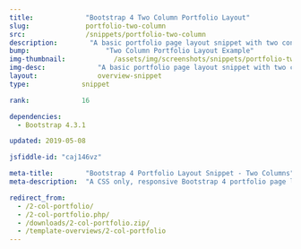 ```yaml
---
title:             "Bootstrap 4 Two Column Portfolio Layout"
slug:              portfolio-two-column
src:               /snippets/portfolio-two-column
description:	    "A basic portfolio page layout snippet with two content columns built with Bootstrap 4"
bump:			        "Two Column Portfolio Layout Example"
img-thumbnail:	    	  /assets/img/screenshots/snippets/portfolio-two-column.jpg
img-desc:		      "A basic portfolio page layout snippet with two content columns built with Bootstrap 4"
layout:		    	  overview-snippet
type:             snippet

rank:             16

dependencies:     
  - Bootstrap 4.3.1

updated: 2019-05-08

jsfiddle-id: "caj146vz"

meta-title:        "Bootstrap 4 Portfolio Layout Snippet - Two Columns"
meta-description:  "A CSS only, responsive Bootstrap 4 portfolio page layout example with two columns of content."

redirect_from:
  - /2-col-portfolio/
  - /2-col-portfolio.php/
  - /downloads/2-col-portfolio.zip/
  - /template-overviews/2-col-portfolio
---
```

